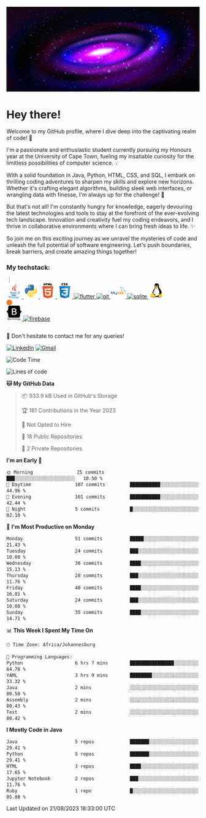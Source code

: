 ![Header Image](Header.png)


# Hey there! 

Welcome to my GitHub profile, where I dive deep into the captivating realm of code! 🚀

I'm a passionate and enthusiastic student currently pursuing my Honours year at the University of Cape Town, fueling my insatiable curiosity for the limitless possibilities of computer science. 💡

With a solid foundation in Java, Python, HTML, CSS, and SQL, I embark on thrilling coding adventures to sharpen my skills and explore new horizons. Whether it's crafting elegant algorithms, building sleek web interfaces, or wrangling data with finesse, I'm always up for the challenge! 💪

But that's not all! I'm constantly hungry for knowledge, eagerly devouring the latest technologies and tools to stay at the forefront of the ever-evolving tech landscape. Innovation and creativity fuel my coding endeavors, and I thrive in collaborative environments where I can bring fresh ideas to life. ✨

So join me on this exciting journey as we unravel the mysteries of code and unleash the full potential of software engineering. Let's push boundaries, break barriers, and create amazing things together! 


<h3 align="left"> My techstack:</h3>
<div style="display: flex; flex-wrap: wrap;">
<p align="left"> <a href="https://www.java.com" target="_blank"> <img src="https://raw.githubusercontent.com/devicons/devicon/master/icons/java/java-original.svg" alt="java" width="40" height="40"/> </a>
  <a href="https://www.python.org" target="_blank"> <img src="https://raw.githubusercontent.com/devicons/devicon/master/icons/python/python-original.svg" alt="python" width="40" height="40"/> </a>
 <a href="https://www.w3.org/html/" target="_blank"> <img src="https://raw.githubusercontent.com/devicons/devicon/master/icons/html5/html5-original-wordmark.svg" alt="html5" width="40" height="40"/> </a> 
 <a href="https://www.w3schools.com/css/" target="_blank"> <img src="https://raw.githubusercontent.com/devicons/devicon/master/icons/css3/css3-original-wordmark.svg" alt="css3" width="40" height="40"/> </a>
 <a href="https://flutter.dev" target="_blank"> <img src="https://www.vectorlogo.zone/logos/flutterio/flutterio-icon.svg" alt="flutter" width="40" height="40"/> </a> <a href="https://git-scm.com/" target="_blank"> <img src="https://www.vectorlogo.zone/logos/git-scm/git-scm-icon.svg" alt="git" width="40" height="40"/> </a>
 <a href="https://www.mysql.com/" target="_blank"> <img src="https://raw.githubusercontent.com/devicons/devicon/master/icons/mysql/mysql-original-wordmark.svg" alt="mysql" width="40" height="40"/> 
 <a href="https://www.sqlite.org/" target="_blank"> <img src="https://www.vectorlogo.zone/logos/sqlite/sqlite-icon.svg" alt="sqlite" width="40" height="40"/> </a> 
  <a href="https://www.linux.org/" target="_blank"> <img src="https://raw.githubusercontent.com/devicons/devicon/master/icons/linux/linux-original.svg" alt="linux" width="40" height="40"/> </a>    
<a href="https://jupyter.org/" target="_blank" style="background-color:#F37626; border-radius:50%; width:5px; height:5px; display: flex; align-items:center; justify-content:center; padding:5px;"> 
    <img src="https://upload.wikimedia.org/wikipedia/commons/3/38/Jupyter_logo.svg" alt="jupyter" style="width:3%; height:auto; fill:white;" />
</a>
  <a href="https://getbootstrap.com" target="_blank"> <img src="https://raw.githubusercontent.com/devicons/devicon/master/icons/bootstrap/bootstrap-plain-wordmark.svg" alt="bootstrap" width="40" height="40"/> </a> 
 <a href="https://firebase.google.com/" target="_blank"> <img src="https://www.vectorlogo.zone/logos/firebase/firebase-icon.svg" alt="firebase" width="40" height="40"/> </a>
</div>




💬 Don't hesitate to contact me for any queries! 

[![LinkedIn][linkedin-shield]][linkedin-url] [![Gmail][gmail-shield]][gmail-url]

<!-- LinkedIn -->
[linkedin-shield]: https://img.shields.io/badge/-LinkedIn-black.svg?style=for-the-badge&logo=linkedin&colorB=555
[linkedin-url]: https://www.linkedin.com/in/dennis-hammerschlag-57aa951a2/

<!-- Gmail -->
[gmail-shield]: https://img.shields.io/badge/Gmail-D14836?style=for-the-badge&logo=gmail&logoColor=white
[gmail-url]: mailto:dennishammerschlag01@gmail.com


<!--START_SECTION:waka-->
![Code Time](http://img.shields.io/badge/Code%20Time-65%20hrs%2015%20mins-blue)

![Lines of code](https://img.shields.io/badge/From%20Hello%20World%20I%27ve%20Written-37.3%20million%20lines%20of%20code-blue)

**🐱 My GitHub Data** 

> 📦 933.9 kB Used in GitHub's Storage 
 > 
> 🏆 161 Contributions in the Year 2023
 > 
> 🚫 Not Opted to Hire
 > 
> 📜 18 Public Repositories 
 > 
> 🔑 2 Private Repositories 
 > 
**I'm an Early 🐤** 

```text
🌞 Morning                25 commits          ███░░░░░░░░░░░░░░░░░░░░░░   10.50 % 
🌆 Daytime                107 commits         ███████████░░░░░░░░░░░░░░   44.96 % 
🌃 Evening                101 commits         ███████████░░░░░░░░░░░░░░   42.44 % 
🌙 Night                  5 commits           █░░░░░░░░░░░░░░░░░░░░░░░░   02.10 % 
```
📅 **I'm Most Productive on Monday** 

```text
Monday                   51 commits          █████░░░░░░░░░░░░░░░░░░░░   21.43 % 
Tuesday                  24 commits          ███░░░░░░░░░░░░░░░░░░░░░░   10.08 % 
Wednesday                36 commits          ████░░░░░░░░░░░░░░░░░░░░░   15.13 % 
Thursday                 28 commits          ███░░░░░░░░░░░░░░░░░░░░░░   11.76 % 
Friday                   40 commits          ████░░░░░░░░░░░░░░░░░░░░░   16.81 % 
Saturday                 24 commits          ███░░░░░░░░░░░░░░░░░░░░░░   10.08 % 
Sunday                   35 commits          ████░░░░░░░░░░░░░░░░░░░░░   14.71 % 
```


📊 **This Week I Spent My Time On** 

```text
🕑︎ Time Zone: Africa/Johannesburg

💬 Programming Languages: 
Python                   6 hrs 7 mins        ████████████████░░░░░░░░░   64.78 % 
YAML                     3 hrs 9 mins        ████████░░░░░░░░░░░░░░░░░   33.32 % 
Java                     2 mins              ░░░░░░░░░░░░░░░░░░░░░░░░░   00.50 % 
Assembly                 2 mins              ░░░░░░░░░░░░░░░░░░░░░░░░░   00.43 % 
Text                     2 mins              ░░░░░░░░░░░░░░░░░░░░░░░░░   00.42 % 
```

**I Mostly Code in Java** 

```text
Java                     5 repos             ███████░░░░░░░░░░░░░░░░░░   29.41 % 
Python                   5 repos             ███████░░░░░░░░░░░░░░░░░░   29.41 % 
HTML                     3 repos             ████░░░░░░░░░░░░░░░░░░░░░   17.65 % 
Jupyter Notebook         2 repos             ███░░░░░░░░░░░░░░░░░░░░░░   11.76 % 
Ruby                     1 repo              █░░░░░░░░░░░░░░░░░░░░░░░░   05.88 % 
```




 Last Updated on 21/08/2023 18:33:00 UTC
<!--END_SECTION:waka-->
